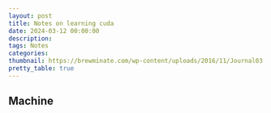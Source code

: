 ```yaml
---
layout: post
title: Notes on learning cuda
date: 2024-03-12 00:00:00
description: 
tags: Notes
categories: 
thumbnail: https://brewminate.com/wp-content/uploads/2016/11/Journal03.jpg
pretty_table: true
---
```


## Machine